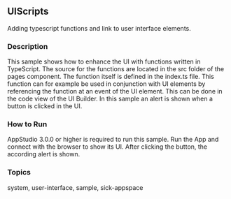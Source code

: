 ## UIScripts

Adding typescript functions and link to user interface elements.

### Description

This sample shows how to enhance the UI with functions written in TypeScript.
The source for the functions are located in the src folder of the pages component.
The function itself is defined in the index.ts file.
This function can for example be used in conjunction with UI elements by referencing the function at an event of the UI element.
This can be done in the code view of the UI Builder.
In this sample an alert is shown when a button is clicked in the UI.

### How to Run

AppStudio 3.0.0 or higher is required to run this sample.
Run the App and connect with the browser to show its UI.
After clicking the button, the according alert is shown.

### Topics

system, user-interface, sample, sick-appspace
